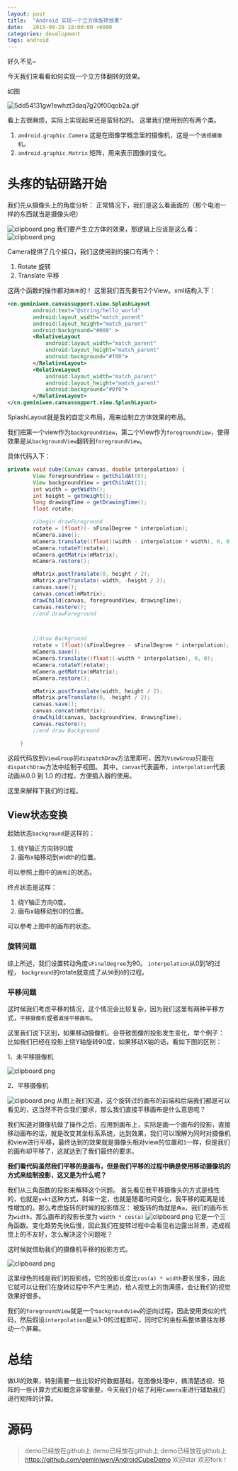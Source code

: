 ```yaml
---
layout: post
title:  "Android 实现一个立方体旋转效果"
date:   2015-09-28 18:00:00 +0800
categories: development
tags: android
---
```


好久不见~

今天我们来看看如何实现一个立方体翻转的效果。
<!-- more -->

如图

![5dd54131gw1ewhzt3daq7g20f00qob2a.gif](http://ww2.sinaimg.cn/large/5dd54131gw1ewhzt3daq7g20f00qob2a.gif)

看上去很麻烦，实际上实现起来还是蛮轻松的。
这里我们使用到的有两个类。

1. `android.graphic.Camera` 这是在图像学概念里的摄像机，这是一个`透视摄像机`。
2. `android.graphic.Matrix` 矩阵，用来表示图像的变化。

# 头疼的钻研路开始
我们先从摄像头上的角度分析：
正常情况下，我们是这么看画面的（那个电池一样的东西就当是摄像头吧）

![clipboard.png](https://segmentfault.com/img/bVp6Nm)
我们要产生立方体的效果，那逻辑上应该是这么看：
![clipboard.png](https://segmentfault.com/img/bVp6Nv)

Camera提供了几个接口，我们这使用到的接口有两个：
1. Rotate    旋转
2. Translate 平移

这两个函数的操作都对`画布`的！
这里我们首先要有2个View。xml结构入下：
```xml
<cn.geminiwen.canvassupport.view.SplashLayout
        android:text="@string/hello_world"
        android:layout_width="match_parent"
        android:layout_height="match_parent"
        android:background="#000" >
        <RelativeLayout
            android:layout_width="match_parent"
            android:layout_height="match_parent"
            android:background="#f00">
        </RelativeLayout>
        <RelativeLayout
            android:layout_width="match_parent"
            android:layout_height="match_parent"
            android:background="#0f0">
        </RelativeLayout>
</cn.geminiwen.canvassupport.view.SplashLayout>
```
SplashLayout就是我的自定义布局，用来绘制立方体效果的布局。

我们把第一个view作为`backgroundView`，第二个View作为`foregroundView`，使得效果是从`backgroundView`翻转到`foregroundView`。

具体代码入下：
```java
private void cube(Canvas canvas, double interpolation) {
        View foregroundView = getChildAt(0);
        View backgroundView = getChildAt(1);
        int width = getWidth();
        int height = getHeight();
        long drawingTime = getDrawingTime();
        float rotate;

        //begin drawForeground
        rotate = (float)(- sFinalDegree * interpolation);
        mCamera.save();
        mCamera.translate((float)(width - interpolation * width), 0, 0);
        mCamera.rotateY(rotate);
        mCamera.getMatrix(mMatrix);
        mCamera.restore();

        mMatrix.postTranslate(0, height / 2);
        mMatrix.preTranslate(-width, -height / 2);
        canvas.save();
        canvas.concat(mMatrix);
        drawChild(canvas, foregroundView, drawingTime);
        canvas.restore();
        //end drawForeground



        //draw Background
        rotate = (float)(sFinalDegree - sFinalDegree * interpolation);
        mCamera.save();
        mCamera.translate((float)(-width * interpolation), 0, 0);
        mCamera.rotateY(rotate);
        mCamera.getMatrix(mMatrix);
        mCamera.restore();

        mMatrix.postTranslate(width, height / 2);
        mMatrix.preTranslate(0, -height / 2);
        canvas.save();
        canvas.concat(mMatrix);
        drawChild(canvas, backgroundView, drawingTime);
        canvas.restore();
        //end draw Background

    }
```

这段代码放到`ViewGroup`的`dispatchDraw`方法里即可，因为`ViewGroup`只能在`dispatchDraw`方法中绘制子视图。
其中，`canvas`代表画布，`interpolation`代表动画从0.0 到 1.0 的过程，方便插入器的使用。

这里来解释下我们的过程。

## View状态变换
起始状态`background`是这样的：
1. 绕Y轴正方向转90度
2. 画布x轴移动到width的位置。

可以参照上图中的`画布2`的状态。

终点状态是这样：
1. 绕Y轴正方向0度。
2. 画布x轴移动到0的位置。

可以参考上图中的画布的状态。

### 旋转问题
综上所述，我们设置转动角度`sFinalDegree`为90。
`interpolation`从0到1的过程，
`background`的rotate就变成了从`90`到`0`的过程。

### 平移问题
这时候我们考虑平移的情况，这个情况会比较复杂，因为我们这里有两种平移方式，`平移摄像机`或者`直接平移画布`。

这里我们说下区别，如果移动摄像机，会导致图像的投影发生变化，举个例子：
比如我们已经在投影上绕Y轴旋转90度，如果移动X轴的话，看如下图的区别：

1、未平移摄像机

![clipboard.png](https://segmentfault.com/img/bVp6QZ)


2、平移摄像机

![clipboard.png](https://segmentfault.com/img/bVp6Rb)
从图上我们知道，这个旋转过的画布的前端和后端我们都是可以看见的，这当然不符合我们要求，那么我们直接平移画布是什么意思呢？

我们知道对摄像机做了操作之后，应用到画布上，实际是画一个画布的投影，直接移动画布的话，就是改变其坐标系系统，达到效果，我们可以理解为同时对摄像机和view进行平移，最终达到的效果就是摄像头相对view的位置和`1`一样，但是我们的画布却平移了，这就达到了我们最终的要求。

**我们看代码虽然我们平移的是画布，但是我们平移的过程中确是使用移动摄像机的方式来绘制投影，这又是为什么呢？**

我们从三角函数的投影来解释这个问题。
首先看见我平移摄像头的方式是线性的，也就是`y=kt`这种方式，斜率一定，也就是随着时间变化，我平移的距离是线性增加的。那么考虑旋转的时候的投影情况：
被旋转的角就是`角a`，我们的画布长为`width`，那么画布的投影长度为 
`width * cos(a)`
![clipboard.png](https://segmentfault.com/img/bVp6RF)
它是一个三角函数。变化趋势先快后慢，因此我们在旋转过程中会看见右边露出背景，造成视觉上的不友好，怎么解决这个问题呢？ 

这时候就借助我们的摄像机平移的投影方式。

![clipboard.png](https://segmentfault.com/img/bVp6RT)

这里绿色的线是我们的投影线，它的投影长度比`cos(a) * width`要长很多，因此它就可以让我们在旋转过程中不产生黑边，给人视觉上的饱满感，会让我们的视觉效果好很多。

我们的`foregroundView`就是一个`backgroundView`的逆向过程，因此使用类似的代码，然后假设`interpolation`是从1-0的过程即可，同时它的坐标系整体要往左移动一个屏幕。

# 总结
做UI的效果，特别需要一些比较好的数据基础，在图像处理中，搞清楚透视、矩阵的一些计算方式和概念非常重要，今天我们介绍了利用`Camera`来进行辅助我们进行矩阵的计算。

# 源码
> demo已经放在github上
> demo已经放在github上
> demo已经放在github上
> https://github.com/geminiwen/AndroidCubeDemo 欢迎star 欢迎fork！